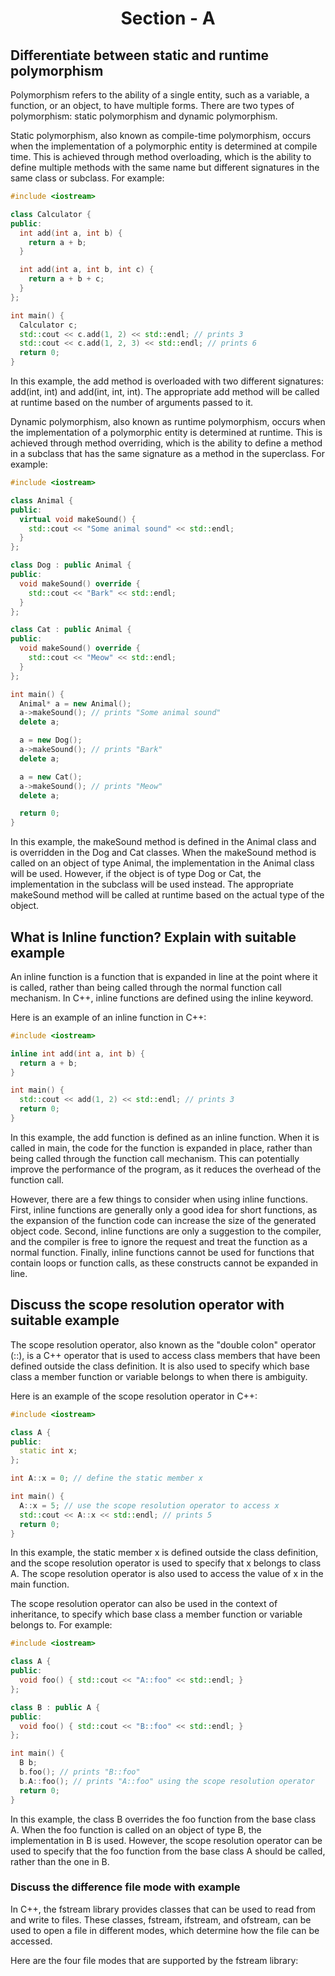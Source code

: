 # <center>Section - A</center>

## Differentiate between static and runtime polymorphism

Polymorphism refers to the ability of a single entity, such as a variable, a function, or an object, to have multiple forms. There are two types of polymorphism: static polymorphism and dynamic polymorphism.

Static polymorphism, also known as compile-time polymorphism, occurs when the implementation of a polymorphic entity is determined at compile time. This is achieved through method overloading, which is the ability to define multiple methods with the same name but different signatures in the same class or subclass. For example:

```cpp
#include <iostream>

class Calculator {
public:
  int add(int a, int b) {
    return a + b;
  }

  int add(int a, int b, int c) {
    return a + b + c;
  }
};

int main() {
  Calculator c;
  std::cout << c.add(1, 2) << std::endl; // prints 3
  std::cout << c.add(1, 2, 3) << std::endl; // prints 6
  return 0;
}
```

In this example, the add method is overloaded with two different signatures: add(int, int) and add(int, int, int). The appropriate add method will be called at runtime based on the number of arguments passed to it.

Dynamic polymorphism, also known as runtime polymorphism, occurs when the implementation of a polymorphic entity is determined at runtime. This is achieved through method overriding, which is the ability to define a method in a subclass that has the same signature as a method in the superclass. For example:

```cpp
#include <iostream>

class Animal {
public:
  virtual void makeSound() {
    std::cout << "Some animal sound" << std::endl;
  }
};

class Dog : public Animal {
public:
  void makeSound() override {
    std::cout << "Bark" << std::endl;
  }
};

class Cat : public Animal {
public:
  void makeSound() override {
    std::cout << "Meow" << std::endl;
  }
};

int main() {
  Animal* a = new Animal();
  a->makeSound(); // prints "Some animal sound"
  delete a;

  a = new Dog();
  a->makeSound(); // prints "Bark"
  delete a;

  a = new Cat();
  a->makeSound(); // prints "Meow"
  delete a;

  return 0;
}
```

In this example, the makeSound method is defined in the Animal class and is overridden in the Dog and Cat classes. When the makeSound method is called on an object of type Animal, the implementation in the Animal class will be used. However, if the object is of type Dog or Cat, the implementation in the subclass will be used instead. The appropriate makeSound method will be called at runtime based on the actual type of the object.

## What is Inline function? Explain with suitable example

An inline function is a function that is expanded in line at the point where it is called, rather than being called through the normal function call mechanism. In C++, inline functions are defined using the inline keyword.

Here is an example of an inline function in C++:

```cpp
#include <iostream>

inline int add(int a, int b) {
  return a + b;
}

int main() {
  std::cout << add(1, 2) << std::endl; // prints 3
  return 0;
}

```

In this example, the add function is defined as an inline function. When it is called in main, the code for the function is expanded in place, rather than being called through the function call mechanism. This can potentially improve the performance of the program, as it reduces the overhead of the function call.

However, there are a few things to consider when using inline functions. First, inline functions are generally only a good idea for short functions, as the expansion of the function code can increase the size of the generated object code. Second, inline functions are only a suggestion to the compiler, and the compiler is free to ignore the request and treat the function as a normal function. Finally, inline functions cannot be used for functions that contain loops or function calls, as these constructs cannot be expanded in line.

## Discuss the scope resolution operator with suitable example

The scope resolution operator, also known as the "double colon" operator (::), is a C++ operator that is used to access class members that have been defined outside the class definition. It is also used to specify which base class a member function or variable belongs to when there is ambiguity.

Here is an example of the scope resolution operator in C++:

```cpp
#include <iostream>

class A {
public:
  static int x;
};

int A::x = 0; // define the static member x

int main() {
  A::x = 5; // use the scope resolution operator to access x
  std::cout << A::x << std::endl; // prints 5
  return 0;
}
```

In this example, the static member x is defined outside the class definition, and the scope resolution operator is used to specify that x belongs to class A. The scope resolution operator is also used to access the value of x in the main function.

The scope resolution operator can also be used in the context of inheritance, to specify which base class a member function or variable belongs to. For example:

```cpp
#include <iostream>

class A {
public:
  void foo() { std::cout << "A::foo" << std::endl; }
};

class B : public A {
public:
  void foo() { std::cout << "B::foo" << std::endl; }
};

int main() {
  B b;
  b.foo(); // prints "B::foo"
  b.A::foo(); // prints "A::foo" using the scope resolution operator
  return 0;
}
```

In this example, the class B overrides the foo function from the base class A. When the foo function is called on an object of type B, the implementation in B is used. However, the scope resolution operator can be used to specify that the foo function from the base class A should be called, rather than the one in B.

### Discuss the difference file mode with example

In C++, the fstream library provides classes that can be used to read from and write to files. These classes, fstream, ifstream, and ofstream, can be used to open a file in different modes, which determine how the file can be accessed.

Here are the four file modes that are supported by the fstream library:
